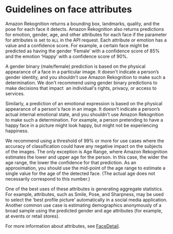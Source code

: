 # Guidelines on face attributes<a name="guidance-face-attributes"></a>

Amazon Rekognition returns a bounding box, landmarks, quality, and the pose for each face it detects\. Amazon Rekognition also returns predictions for emotion, gender, age, and other attributes for each face if the parameter for attributes is set to `ALL` in the API request\. Each attribute or emotion has a value and a confidence score\. For example, a certain face might be predicted as having the gender ‘Female’ with a confidence score of 85% and the emotion ‘Happy’ with a confidence score of 90%\.

A gender binary \(male/female\) prediction is based on the physical appearance of a face in a particular image\. It doesn't indicate a person’s gender identity, and you shouldn't use Amazon Rekognition to make such a determination\. We don't recommend using gender binary predictions to make decisions that impact  an individual's rights, privacy, or access to services\. 

Similarly, a prediction of an emotional expression is based on the physical appearance of a person's face in an image\. It doesn't indicate a person’s actual internal emotional state, and you shouldn't use Amazon Rekognition to make such a determination\. For example, a person pretending to have a happy face in a picture might look happy, but might not be experiencing happiness\. 

We recommend using a threshold of 99% or more for use cases where the accuracy of classification could have any negative impact on the subjects of the images\. The only exception is Age Range, where Amazon Rekognition estimates the lower and upper age for the person\. In this case, the wider the age range, the lower the confidence for that prediction\. As an approximation, you should use the mid\-point of the age range to estimate a single value for the age of the detected face\. \(The actual age does not necessarily correspond to this number\.\) 



One of the best uses of these attributes is generating aggregate statistics\. For example, attributes, such as Smile, Pose, and Sharpness, may be used to select the ‘best profile picture’ automatically in a social media application\. Another common use case is estimating demographics anonymously of a broad sample using the predicted gender and age attributes \(for example, at events or retail stores\)\. 

For more information about attributes, see [FaceDetail](https://docs.aws.amazon.com/rekognition/latest/APIReference/API_FaceDetail.html)\.